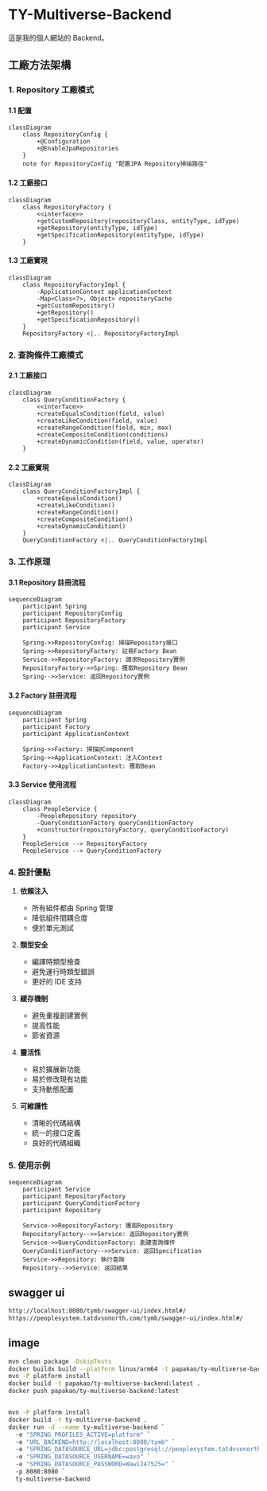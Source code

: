 # TY-Multiverse-Backend
這是我的個人網站的 Backend。

## 工廠方法架構

### 1. Repository 工廠模式

#### 1.1 配置
```mermaid
classDiagram
    class RepositoryConfig {
        +@Configuration
        +@EnableJpaRepositories
    }
    note for RepositoryConfig "配置JPA Repository掃描路徑"
```

#### 1.2 工廠接口
```mermaid
classDiagram
    class RepositoryFactory {
        <<interface>>
        +getCustomRepository(repositoryClass, entityType, idType)
        +getRepository(entityType, idType)
        +getSpecificationRepository(entityType, idType)
    }
```

#### 1.3 工廠實現
```mermaid
classDiagram
    class RepositoryFactoryImpl {
        -ApplicationContext applicationContext
        -Map<Class<?>, Object> repositoryCache
        +getCustomRepository()
        +getRepository()
        +getSpecificationRepository()
    }
    RepositoryFactory <|.. RepositoryFactoryImpl
```

### 2. 查詢條件工廠模式

#### 2.1 工廠接口
```mermaid
classDiagram
    class QueryConditionFactory {
        <<interface>>
        +createEqualsCondition(field, value)
        +createLikeCondition(field, value)
        +createRangeCondition(field, min, max)
        +createCompositeCondition(conditions)
        +createDynamicCondition(field, value, operator)
    }
```

#### 2.2 工廠實現
```mermaid
classDiagram
    class QueryConditionFactoryImpl {
        +createEqualsCondition()
        +createLikeCondition()
        +createRangeCondition()
        +createCompositeCondition()
        +createDynamicCondition()
    }
    QueryConditionFactory <|.. QueryConditionFactoryImpl
```

### 3. 工作原理

#### 3.1 Repository 註冊流程
```mermaid
sequenceDiagram
    participant Spring
    participant RepositoryConfig
    participant RepositoryFactory
    participant Service
    
    Spring->>RepositoryConfig: 掃描Repository接口
    Spring->>RepositoryFactory: 註冊Factory Bean
    Service->>RepositoryFactory: 請求Repository實例
    RepositoryFactory->>Spring: 獲取Repository Bean
    Spring-->>Service: 返回Repository實例
```

#### 3.2 Factory 註冊流程
```mermaid
sequenceDiagram
    participant Spring
    participant Factory
    participant ApplicationContext
    
    Spring->>Factory: 掃描@Component
    Spring->>ApplicationContext: 注入Context
    Factory->>ApplicationContext: 獲取Bean
```

#### 3.3 Service 使用流程
```mermaid
classDiagram
    class PeopleService {
        -PeopleRepository repository
        -QueryConditionFactory queryConditionFactory
        +constructor(repositoryFactory, queryConditionFactory)
    }
    PeopleService --> RepositoryFactory
    PeopleService --> QueryConditionFactory
```

### 4. 設計優點

1. **依賴注入**
   - 所有組件都由 Spring 管理
   - 降低組件間耦合度
   - 便於單元測試

2. **類型安全**
   - 編譯時類型檢查
   - 避免運行時類型錯誤
   - 更好的 IDE 支持

3. **緩存機制**
   - 避免重複創建實例
   - 提高性能
   - 節省資源

4. **靈活性**
   - 易於擴展新功能
   - 易於修改現有功能
   - 支持動態配置

5. **可維護性**
   - 清晰的代碼結構
   - 統一的接口定義
   - 良好的代碼組織

### 5. 使用示例
```mermaid
sequenceDiagram
    participant Service
    participant RepositoryFactory
    participant QueryConditionFactory
    participant Repository
    
    Service->>RepositoryFactory: 獲取Repository
    RepositoryFactory-->>Service: 返回Repository實例
    Service->>QueryConditionFactory: 創建查詢條件
    QueryConditionFactory-->>Service: 返回Specification
    Service->>Repository: 執行查詢
    Repository-->>Service: 返回結果
```

## swagger ui

```bash
http://localhost:8080/tymb/swagger-ui/index.html#/
https://peoplesystem.tatdvsonorth.com/tymb/swagger-ui/index.html#/
```

## image

```bash
mvn clean package -DskipTests
docker buildx build --platform linux/arm64 -t papakao/ty-multiverse-backend:latest --push .
mvn -P platform install
docker build -t papakao/ty-multiverse-backend:latest .
docker push papakao/ty-multiverse-backend:latest


mvn -P platform install
docker build -t ty-multiverse-backend .
docker run -d --name ty-multiverse-backend `
  -e "SPRING_PROFILES_ACTIVE=platform" `
  -e "URL_BACKEND=http://localhost:8080/tymb" `
  -e "SPRING_DATASOURCE_URL=jdbc:postgresql://peoplesystem.tatdvsonorth.com:30000/peoplesystem" `
  -e "SPRING_DATASOURCE_USERNAME=wavo" `
  -e "SPRING_DATASOURCE_PASSWORD=Wawi247525=" `
  -p 8080:8080 `
  ty-multiverse-backend

```